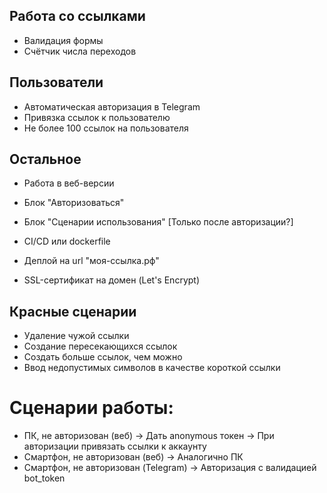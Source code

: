 ## Работа со ссылками

* Валидация формы
* Счётчик числа переходов

## Пользователи

* Автоматическая авторизация в Telegram
* Привязка ссылок к пользователю
* Не более 100 ссылок на пользователя

## Остальное

* Работа в веб-версии
* Блок "Авторизоваться"
* Блок "Сценарии использования" [Только после авторизации?]

* CI/CD или dockerfile
* Деплой на url "моя-ссылка.рф"
* SSL-сертификат на домен (Let's Encrypt)

## Красные сценарии

* Удаление чужой ссылки
* Создание пересекающихся ссылок
* Создать больше ссылок, чем можно
* Ввод недопустимых символов в качестве короткой ссылки

# Сценарии работы:

* ПК, не авторизован (веб) -> Дать anonymous токен -> При авторизации привязать ссылки к аккаунту
* Смартфон, не авторизован (веб) -> Аналогично ПК
* Смартфон, не авторизован (Telegram) -> Авторизация с валидацией bot_token

